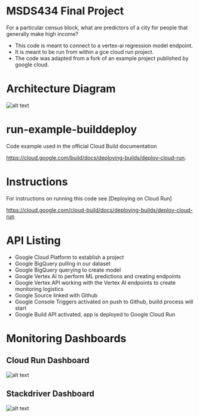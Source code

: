 MSDS434 Final Project
=====================
For a particular census block, what are predictors of a city for people that generally make high income?

- This code is meant to connect to a vertex-ai regression model endpoint. 
- It is meant to be run from within a gce cloud run project. 
- The code was adapted from a fork of an example project published by google cloud.

# Architecture Diagram
![alt text](https://i.imgur.com/QLCQAAz.png)

# run-example-builddeploy
Code example used in the official Cloud Build documentation

https://cloud.google.com/build/docs/deploying-builds/deploy-cloud-run.

# Instructions

For instructions on running this code see [Deploying on Cloud Run]

https://cloud.google.com/cloud-build/docs/deploying-builds/deploy-cloud-run

# API Listing

- Google Cloud Platform to establish a project
- Google BigQuery pulling in our dataset
- Google BigQuery querying to create model
- Google Vertex AI to perform ML predictions and creating endpoints
- Google Vertex API working with the Vertex AI endpoints to create monitoring logistics
- Google Source linked with Github
- Google Console Triggers activated on push to Github, buiild process will start
- Google Build API activated, app is deployed to Google Cloud Run

# Monitoring Dashboards
## Cloud Run Dashboard
![alt text](https://i.imgur.com/d0oQLUf.png)

## Stackdriver Dashboard
![alt text](https://i.imgur.com/cVQI5xh.png)
